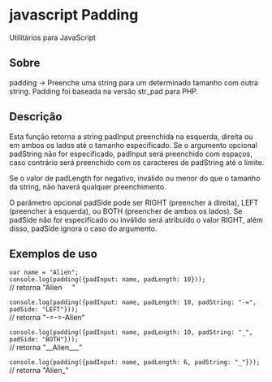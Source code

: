 # javascript Padding
Utilitários para JavaScript

## Sobre 

padding -> Preenche uma string para um determinado tamanho com outra string. Padding foi baseada na versão str_pad para PHP.

## Descrição

Esta função retorna a string padInput preenchida na esquerda, direita ou em ambos os lados até o tamanho especificado. Se o argumento opcional padString não for especificado, padInput será preenchido com espaços, caso contrário será preenchido com os caracteres de padString até o limite.

Se o valor de padLength for negativo, inválido ou menor do que o tamanho da string, não haverá qualquer preenchimento.

O parâmetro opcional padSide pode ser RIGHT (preencher à direita), LEFT (preencher à esquerda), ou BOTH (preencher de ambos os lados). Se padSide não for especificado ou inválido será atribuído o valor RIGHT, além disso, padSide ignora o caso do argumento.

## Exemplos de uso

`var name = "Alien";` <br />
`console.log(padding({padInput: name, padLength: 10}));`
<br />// retorna "Alien&nbsp;&nbsp;&nbsp;&nbsp;&nbsp;"

`console.log(padding({padInput: name, padLength: 10, padString: "-=", padSide: "LEFT"}));` 
<br />// retorna "-=-=-Alien" <br />

`console.log(padding({padInput: name, padLength: 10, padString: "_", padSide: "BOTH"}));` 
<br />// retorna "\_\_Alien\_\_\_"

`console.log(padding({padInput: name, padLength: 6, padString: "_"}));` 
<br />// retorna "Alien_"
